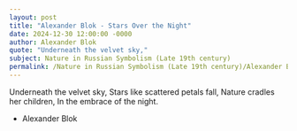 ```yaml
---
layout: post
title: "Alexander Blok - Stars Over the Night"
date: 2024-12-30 12:00:00 -0000
author: Alexander Blok
quote: "Underneath the velvet sky,"
subject: Nature in Russian Symbolism (Late 19th century)
permalink: /Nature in Russian Symbolism (Late 19th century)/Alexander Blok/Alexander Blok - Stars Over the Night
---
```


Underneath the velvet sky,
Stars like scattered petals fall,
Nature cradles her children,
In the embrace of the night.

- Alexander Blok
